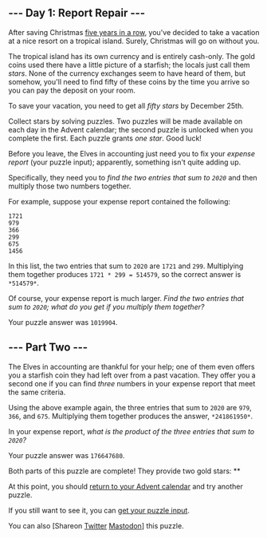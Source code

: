 
--- Day 1: Report Repair ---
----------------------------

After saving Christmas [five years in a row](/events), you've decided to take a vacation at a nice resort on a tropical island. Surely, Christmas will go on without you.


The tropical island has its own currency and is entirely cash-only. The gold coins used there have a little picture of a starfish; the locals just call them *stars*. None of the currency exchanges seem to have heard of them, but somehow, you'll need to find fifty of these coins by the time you arrive so you can pay the deposit on your room.


To save your vacation, you need to get all *fifty stars* by December 25th.


Collect stars by solving puzzles. Two puzzles will be made available on each day in the Advent calendar; the second puzzle is unlocked when you complete the first. Each puzzle grants *one star*. Good luck!


Before you leave, the Elves in accounting just need you to fix your *expense report* (your puzzle input); apparently, something isn't quite adding up.


Specifically, they need you to *find the two entries that sum to `2020`* and then multiply those two numbers together.


For example, suppose your expense report contained the following:



```
1721
979
366
299
675
1456

```

In this list, the two entries that sum to `2020` are `1721` and `299`. Multiplying them together produces `1721 * 299 = 514579`, so the correct answer is `*514579*`.


Of course, your expense report is much larger. *Find the two entries that sum to `2020`; what do you get if you multiply them together?*



Your puzzle answer was `1019904`.

--- Part Two ---
----------------

The Elves in accounting are thankful for your help; one of them even offers you a starfish coin they had left over from a past vacation. They offer you a second one if you can find *three* numbers in your expense report that meet the same criteria.


Using the above example again, the three entries that sum to `2020` are `979`, `366`, and `675`. Multiplying them together produces the answer, `*241861950*`.


In your expense report, *what is the product of the three entries that sum to `2020`?*



Your puzzle answer was `176647680`.

Both parts of this puzzle are complete! They provide two gold stars: \*\*


At this point, you should [return to your Advent calendar](/2020) and try another puzzle.


If you still want to see it, you can [get your puzzle input](1/input).


You can also [Shareon
 [Twitter](https://twitter.com/intent/tweet?text=I%27ve+completed+%22Report+Repair%22+%2D+Day+1+%2D+Advent+of+Code+2020&url=https%3A%2F%2Fadventofcode%2Ecom%2F2020%2Fday%2F1&related=ericwastl&hashtags=AdventOfCode)
[Mastodon](javascript:void(0);)] this puzzle.


